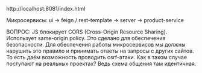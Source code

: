 http://localhost:8081/index.html

Микросервисы:
ui -> feign / rest-template -> server -> product-service

ВОПРОС:
JS блокирует CORS (Cross-Origin Resource Sharing). Использует same-origin policy. Это сделано для обеспечения безопасности. 
Для обеспечения работы микросервисов мы должны нарушить это правило и принимать ответы на запросы с других сайтов.
То есть даём возможность проводить csrf-атаки. 
Как в таком случае поступают на реальных проектах? Ведь схема общения там идентичная.
